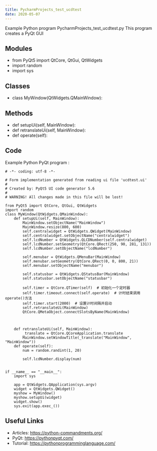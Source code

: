 ```yaml
---
title: PycharmProjects_test_ucdtest
date: 2020-05-07
---
```

Example Python program PycharmProjects_test_ucdtest.py
This program creates a PyQt GUI

## Modules

* from PyQt5 import QtCore, QtGui, QtWidgets
* import random
* import sys

## Classes

* class MyWindow(QtWidgets.QMainWindow):

## Methods

* def setupUi(self, MainWindow):
* def retranslateUi(self, MainWindow):
* def operate(self):

## Code

Example Python PyQt program :

    # -*- coding: utf-8 -*-
    
    # Form implementation generated from reading ui file 'ucdtest.ui'
    #
    # Created by: PyQt5 UI code generator 5.6
    #
    # WARNING! All changes made in this file will be lost!
    
    from PyQt5 import QtCore, QtGui, QtWidgets
    import random
    class MyWindow(QtWidgets.QMainWindow):
        def setupUi(self, MainWindow):
            MainWindow.setObjectName("MainWindow")
            MainWindow.resize(800, 600)
            self.centralwidget = QtWidgets.QWidget(MainWindow)
            self.centralwidget.setObjectName("centralwidget")
            self.lcdNumber = QtWidgets.QLCDNumber(self.centralwidget)
            self.lcdNumber.setGeometry(QtCore.QRect(250, 90, 281, 131))
            self.lcdNumber.setObjectName("lcdNumber")
    
            self.menubar = QtWidgets.QMenuBar(MainWindow)
            self.menubar.setGeometry(QtCore.QRect(0, 0, 800, 21))
            self.menubar.setObjectName("menubar")
    
            self.statusbar = QtWidgets.QStatusBar(MainWindow)
            self.statusbar.setObjectName("statusbar")
    
            self.timer = QtCore.QTimer(self)  # 初始化一个定时器
            self.timer.timeout.connect(self.operate)  # 计时结束调用operate()方法
            self.timer.start(2000)  # 设置计时间隔并启动
            self.retranslateUi(MainWindow)
            QtCore.QMetaObject.connectSlotsByName(MainWindow)
    
    
    
        def retranslateUi(self, MainWindow):
            _translate = QtCore.QCoreApplication.translate
            MainWindow.setWindowTitle(_translate("MainWindow", "MainWindow"))
        def operate(self):
            num = random.randint(1, 20)
    
            self.lcdNumber.display(num)
    
    
    if __name__ == "__main__":
        import sys
    
        app = QtWidgets.QApplication(sys.argv)
        widget = QtWidgets.QWidget()
        myshow = MyWindow()
        myshow.setupUi(widget)
        widget.show()
        sys.exit(app.exec_())

## Useful Links

- Articles: https://python-commandments.org/
- PyQt: https://pythonpyqt.com/
- Tutorial: https://pythonprogramminglanguage.com/
